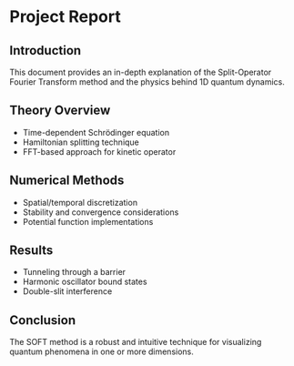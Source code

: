 # Project Report

## Introduction
This document provides an in-depth explanation of the Split-Operator Fourier Transform method and the physics behind 1D quantum dynamics.

## Theory Overview
- Time-dependent Schrödinger equation
- Hamiltonian splitting technique
- FFT-based approach for kinetic operator

## Numerical Methods
- Spatial/temporal discretization
- Stability and convergence considerations
- Potential function implementations

## Results
- Tunneling through a barrier
- Harmonic oscillator bound states
- Double-slit interference

## Conclusion
The SOFT method is a robust and intuitive technique for visualizing quantum phenomena in one or more dimensions.


